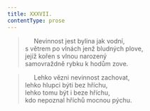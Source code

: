 ```yaml
---
title: XXXVII.
contentType: prose
---
```


>      Nevinnost jest bylina jak vodní,  
> s větrem po vlnách jenž bludných plove,  
> jejíž kořen s vlnou narozený  
> samovraždně rybku k hodům zove.

>      Lehko vězni nevinnost zachovat,  
> lehko hlupci býti bez hříchu,  
> lehko tomu být i beze hříchu,  
> kdo nepoznal hříchů mocnou pýchu.
